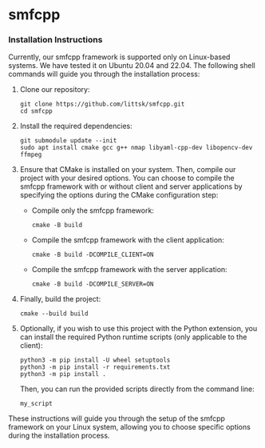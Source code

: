 # smfcpp

### Installation Instructions
Currently, our smfcpp framework is supported only on Linux-based systems. We have tested it on Ubuntu 20.04 and 22.04. The following shell commands will guide you through the installation process:

1. Clone our repository:

   ```shell
   git clone https://github.com/littsk/smfcpp.git
   cd smfcpp
   ```

2. Install the required dependencies:

   ```shell
   git submodule update --init
   sudo apt install cmake gcc g++ nmap libyaml-cpp-dev libopencv-dev ffmpeg
   ```

3. Ensure that CMake is installed on your system. Then, compile our project with your desired options. You can choose to compile the smfcpp framework with or without client and server applications by specifying the options during the CMake configuration step:

   - Compile only the smfcpp framework:

     ```shell
     cmake -B build
     ```

   - Compile the smfcpp framework with the client application:

     ```shell
     cmake -B build -DCOMPILE_CLIENT=ON
     ```

   - Compile the smfcpp framework with the server application:

     ```shell
     cmake -B build -DCOMPILE_SERVER=ON
     ```

4. Finally, build the project:

   ```shell
   cmake --build build
   ```
5. Optionally, if you wish to use this project with the Python extension, you can install the required Python runtime scripts (only applicable to the client):
   ```shell
   python3 -m pip install -U wheel setuptools
   python3 -m pip install -r requirements.txt
   python3 -m pip install .
   ```
   Then, you can run the provided scripts directly from the command line:
   ```shell
   my_script
   ```
These instructions will guide you through the setup of the smfcpp framework on your Linux system, allowing you to choose specific options during the installation process.
